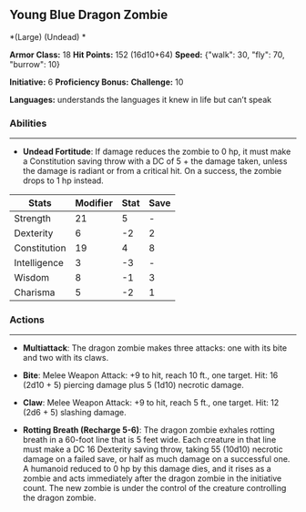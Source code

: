 ## Young Blue Dragon Zombie
*(Large) (Undead) *

**Armor Class:** 18
**Hit Points:** 152 (16d10+64)
**Speed:** {"walk": 30, "fly": 70, "burrow": 10}

**Initiative:** 6
**Proficiency Bonus:**
**Challenge:** 10

**Languages:** understands the languages it knew in life but can’t speak

### Abilities
 --- 
- **Undead Fortitude**: If damage reduces the zombie to 0 hp, it must make a Constitution saving throw with a DC of 5 + the damage taken, unless the damage is radiant or from a critical hit. On a success, the zombie drops to 1 hp instead.



| Stats | Modifier | Stat | Save
| ---- | ---- | ---- | ---- |
| Strength | 21 | 5 | - |
| Dexterity | 6 | -2 | 2 |
| Constitution | 19 | 4 | 8 |
| Intelligence | 3 | -3 | - |
| Wisdom | 8 | -1 | 3 |
| Charisma | 5 | -2 | 1 |

### Actions
 --- 
- **Multiattack**: The dragon zombie makes three attacks: one with its bite and two with its claws.

- **Bite**: Melee Weapon Attack: +9 to hit, reach 10 ft., one target. Hit: 16 (2d10 + 5) piercing damage plus 5 (1d10) necrotic damage.

- **Claw**: Melee Weapon Attack: +9 to hit, reach 5 ft., one target. Hit: 12 (2d6 + 5) slashing damage.

- **Rotting Breath (Recharge 5-6)**: The dragon zombie exhales rotting breath in a 60-foot line that is 5 feet wide. Each creature in that line must make a DC 16 Dexterity saving throw, taking 55 (10d10) necrotic damage on a failed save, or half as much damage on a successful one. A humanoid reduced to 0 hp by this damage dies, and it rises as a zombie and acts immediately after the dragon zombie in the initiative count. The new zombie is under the control of the creature controlling the dragon zombie.

